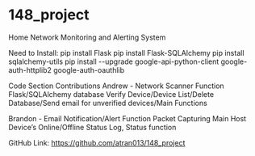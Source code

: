 # 148_project
 Home Network Monitoring and Alerting System

Need to Install: 
pip install Flask
pip install Flask-SQLAlchemy
pip install sqlalchemy-utils
pip install --upgrade google-api-python-client google-auth-httplib2 google-auth-oauthlib

Code Section Contributions
Andrew - 
Network Scanner Function
Flask/SQLAlchemy database 
Verify Device/Device List/Delete Database/Send email for unverified devices/Main Functions

Brandon - 
Email Notification/Alert Function
Packet Capturing
Main Host Device’s Online/Offline Status Log, Status function

GitHub Link: https://github.com/atran013/148_project

